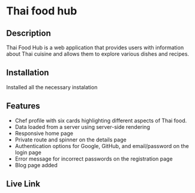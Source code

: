 
# Thai food hub

## Description

Thai Food Hub is a web application that provides users with information about Thai cuisine and allows them to explore various dishes and recipes.

## Installation

Installed all the necessary instalation

## Features

   - Chef profile with six cards highlighting different aspects of Thai food.
   - Data loaded from a server using server-side rendering
   - Responsive home page
   - Private route and spinner on the details page 
   - Authentication options for Google, GitHub, and email/password on the login page
   - Error message for incorrect passwords on the registration page
   - Blog page added




## Live Link

